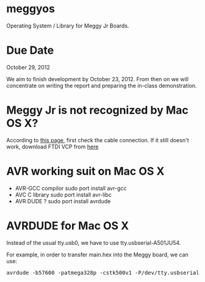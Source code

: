 meggyos
=======

Operating System / Library for Meggy Jr Boards.

Due Date
========

October 29, 2012

We aim to finish development by October 23, 2012. From then on we will concentrate on writing the report and preparing the in-class demonstration.

Meggy Jr is not recognized by Mac OS X?
==================================

According to [this page](http://www2.evilmadscientist.com/forum/viewtopic.php?showtopic=4890),
first check the cable connection. If it still doesn't work, download FTDI VCP
from [here](http://www.ftdichip.com/Drivers/VCP.htm)


AVR working suit on Mac OS X
==================================
* AVR-GCC compilor
    sudo port install avr-gcc
* AVC C library
    sudo port install avr-libc
* AVR DUDE ?
    sudo port install avrdude

AVRDUDE for Mac OS X
====================

Instead of the usual tty.usb0, we have to use tty.usbserial-A501JU54.

For example, in order to transfer main.hex into the Meggy board, we can use:
<pre>avrdude -b57600 -patmega328p -cstk500v1 -P/dev/tty.usbserial-A501JU54 -U flash:w:main.hex</pre>